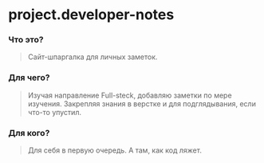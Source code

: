 # project.developer-notes

### Что это?
> Сайт-шпаргалка для личных заметок.

### Для чего?
> Изучая направление Full-steck, добавляю заметки по мере изучения. Закрепляя знания в верстке и для подглядывания, если что-то упустил.

### Для кого?
> Для себя в первую очередь. А там, как код ляжет.



